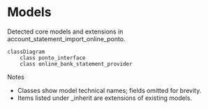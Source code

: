 # Models

Detected core models and extensions in account_statement_import_online_ponto.

```mermaid
classDiagram
    class ponto_interface
    class online_bank_statement_provider
```

Notes
- Classes show model technical names; fields omitted for brevity.
- Items listed under _inherit are extensions of existing models.

